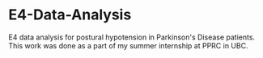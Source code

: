 # E4-Data-Analysis
E4 data analysis for postural hypotension in Parkinson's Disease patients.
This work was done as a part of my summer internship at PPRC in UBC.
